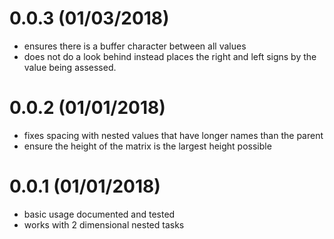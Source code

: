 # 0.0.3 (01/03/2018)

- ensures there is a buffer character between all values
- does not do a look behind instead places the right and left signs by the value being assessed.

# 0.0.2 (01/01/2018)

- fixes spacing with nested values that have longer names than the parent
- ensure the height of the matrix is the largest height possible

# 0.0.1 (01/01/2018)

- basic usage documented and tested
- works with 2 dimensional nested tasks
